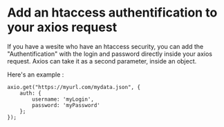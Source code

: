 # Add an htaccess authentification to your axios request

If you have a wesite who have an htaccess security, you can add the "Authentification" with the login and password directly inside your axios request.
Axios can take it as a second parameter, inside an object.

Here's an example :

```
axio.get("https://myurl.com/mydata.json", {
    auth: {
        username: 'myLogin',
        password: 'myPassword'
    };
});
```